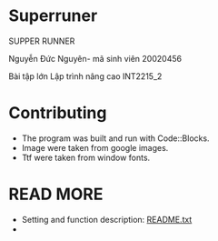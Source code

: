 # Superruner
SUPPER RUNNER

Nguyễn Đức Nguyên- mã sinh viên 20020456

Bài tập lớn Lập trình nâng cao INT2215_2 

# Contributing
- The program was built and run with Code::Blocks.
- Image were taken from google images.
- Ttf were taken from window fonts.
# READ MORE
- Setting and function description: [README.txt](https://github.com/nguyennguyen1234/Superruner/tree/main/Scrolling%20background#readme)
- 
